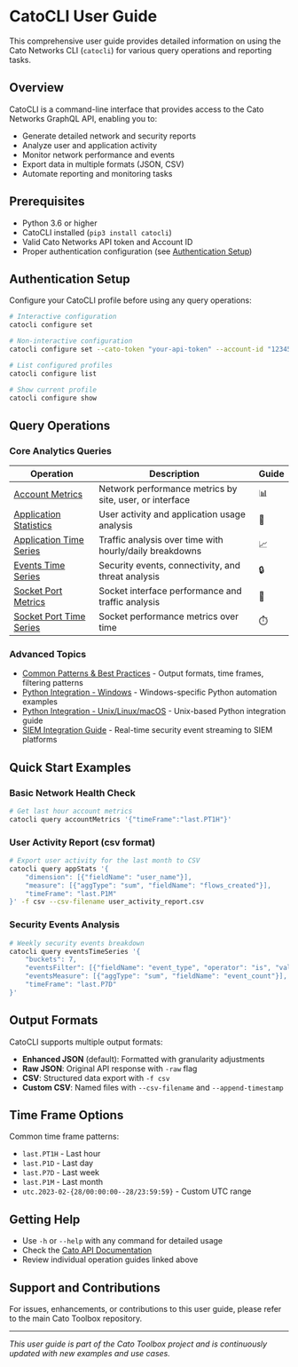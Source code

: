 # CatoCLI User Guide

This comprehensive user guide provides detailed information on using the Cato Networks CLI (`catocli`) for various query operations and reporting tasks.

## Overview

CatoCLI is a command-line interface that provides access to the Cato Networks GraphQL API, enabling you to:
- Generate detailed network and security reports
- Analyze user and application activity
- Monitor network performance and events
- Export data in multiple formats (JSON, CSV)
- Automate reporting and monitoring tasks

## Prerequisites

- Python 3.6 or higher
- CatoCLI installed (`pip3 install catocli`)
- Valid Cato Networks API token and Account ID
- Proper authentication configuration (see [Authentication Setup](#authentication-setup))

## Authentication Setup

Configure your CatoCLI profile before using any query operations:

```bash
# Interactive configuration
catocli configure set

# Non-interactive configuration
catocli configure set --cato-token "your-api-token" --account-id "12345"

# List configured profiles
catocli configure list

# Show current profile
catocli configure show
```

## Query Operations

### Core Analytics Queries

| Operation | Description | Guide |
|-----------|-------------|--------|
| [Account Metrics](./account-metrics.md) | Network performance metrics by site, user, or interface | 📊 |
| [Application Statistics](./app-stats.md) | User activity and application usage analysis | 📱 |
| [Application Time Series](./app-stats-timeseries.md) | Traffic analysis over time with hourly/daily breakdowns | 📈 |
| [Events Time Series](./events-timeseries.md) | Security events, connectivity, and threat analysis | 🔒 |
| [Socket Port Metrics](./socket-port-metrics.md) | Socket interface performance and traffic analysis | 🔌 |
| [Socket Port Time Series](./socket-port-timeseries.md) | Socket performance metrics over time | ⏱️ |

### Advanced Topics

- [Common Patterns & Best Practices](./common-patterns.md) - Output formats, time frames, filtering patterns
- [Python Integration - Windows](./python-integration-windows.md) - Windows-specific Python automation examples
- [Python Integration - Unix/Linux/macOS](./python-integration-unix.md) - Unix-based Python integration guide
- [SIEM Integration Guide](./siem-integration.md) - Real-time security event streaming to SIEM platforms

## Quick Start Examples

### Basic Network Health Check
```bash
# Get last hour account metrics
catocli query accountMetrics '{"timeFrame":"last.PT1H"}'
```

### User Activity Report (csv format)
```bash
# Export user activity for the last month to CSV
catocli query appStats '{
    "dimension": [{"fieldName": "user_name"}],
    "measure": [{"aggType": "sum", "fieldName": "flows_created"}],
    "timeFrame": "last.P1M"
}' -f csv --csv-filename user_activity_report.csv
```

### Security Events Analysis
```bash
# Weekly security events breakdown
catocli query eventsTimeSeries '{
    "buckets": 7,
    "eventsFilter": [{"fieldName": "event_type", "operator": "is", "values": ["Security"]}],
    "eventsMeasure": [{"aggType": "sum", "fieldName": "event_count"}],
    "timeFrame": "last.P7D"
}'
```

## Output Formats

CatoCLI supports multiple output formats:

- **Enhanced JSON** (default): Formatted with granularity adjustments
- **Raw JSON**: Original API response with `-raw` flag
- **CSV**: Structured data export with `-f csv`
- **Custom CSV**: Named files with `--csv-filename` and `--append-timestamp`

## Time Frame Options

Common time frame patterns:
- `last.PT1H` - Last hour
- `last.P1D` - Last day  
- `last.P7D` - Last week
- `last.P1M` - Last month
- `utc.2023-02-{28/00:00:00--28/23:59:59}` - Custom UTC range

## Getting Help

- Use `-h` or `--help` with any command for detailed usage
- Check the [Cato API Documentation](https://api.catonetworks.com/documentation/)
- Review individual operation guides linked above

## Support and Contributions

For issues, enhancements, or contributions to this user guide, please refer to the main Cato Toolbox repository.

---

*This user guide is part of the Cato Toolbox project and is continuously updated with new examples and use cases.*